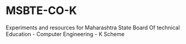# MSBTE-CO-K
Experiments and resources for Maharashtra State Board Of technical Education - Computer Engineering - K Scheme
